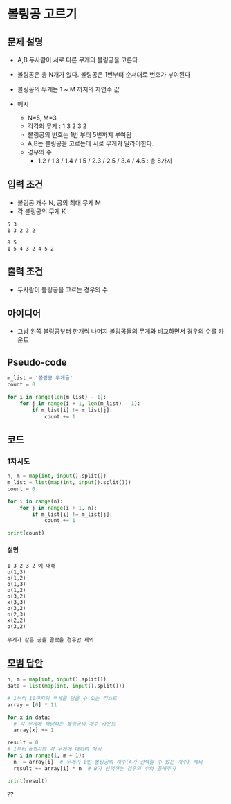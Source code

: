 # 볼링공 고르기

## 문제 설명

- A,B 두사람이 서로 다른 무게의 볼링공을 고른다
- 볼링공은 총 N개가 있다. 볼링공은 1번부터 순서대로 번호가 부여된다
- 볼링공의 무게는 1 ~ M 까지의 자연수 값

- 예시
    - N=5, M=3
    - 각각의 무게 : 1 3 2 3 2
    - 볼링공의 번호는 1번 부터 5번까지 부여됨
    - A,B는 볼링공을 고르는데 서로 무게가 달라야한다.
    - 경우의 수
        - 1.2 / 1.3 / 1.4 / 1.5 / 2.3 / 2.5 / 3.4 / 4.5 : 총 8가지

## 입력 조건

- 볼링공 개수 N, 공의 최대 무게 M
- 각 볼링공의 무게 K

```
5 3
1 3 2 3 2

8 5
1 5 4 3 2 4 5 2
```

## 출력 조건

- 두사람이 볼링공을 고르는 경우의 수

## 아이디어

- 그냥 왼쪽 볼링공부터 한개씩 나머지 볼링공들의 무게와 비교하면서 경우의 수를 카운트

## Pseudo-code

```python
m_list = '볼링공 무게들'
count = 0

for i in range(len(m_list) - 1):
    for j in range(i + 1, len(m_list) - 1):
        if m_list[i] != m_list[j]:
            count += 1
```

## 코드

### 1차시도

```python
n, m = map(int, input().split())
m_list = list(map(int, input().split()))
count = 0

for i in range(n):
    for j in range(i + 1, n):
        if m_list[i] != m_list[j]:
            count += 1

print(count)
```

#### 설명

```
1 3 2 3 2 에 대해
o(1,3)
o(1,2)
o(1,3)
o(1,2)
o(3,2)
x(3,3)
o(3,2)
o(2,3)
x(2,2)
o(3,2)

무게가 같은 공을 골랐을 경우만 제외
```
## [모범 답안](https://github.com/ndb796/python-for-coding-test/blob/master/11/5.py)

```python
n, m = map(int, input().split())
data = list(map(int, input().split()))

# 1부터 10까지의 무게를 담을 수 있는 리스트
array = [0] * 11

for x in data:
  # 각 무게에 해당하는 볼링공의 개수 카운트
  array[x] += 1

result = 0
# 1부터 m까지의 각 무게에 대하여 처리
for i in range(1, m + 1):
  n -= array[i]  # 무게가 i인 볼링공의 개수(A가 선택할 수 있는 개수) 제외
  result += array[i] * n  # B가 선택하는 경우의 수와 곱해주기

print(result)
```
??